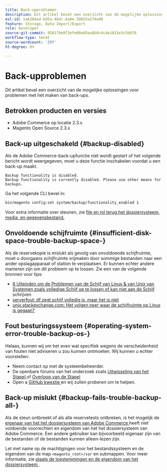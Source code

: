 ```yaml
---
title: Back-upproblemen
description: Dit artikel bevat een overzicht van de mogelijke oplossingen voor problemen met het maken van back-ups.
exl-id: 1a6204ad-bd5a-46dc-8a8e-39655a174e09
feature: Storage, Data Import/Export
role: Developer
source-git-commit: 958179e0f3efe08e65ea8b0c4c4e1015e3c5bb76
workflow-type: tm+mt
source-wordcount: '297'
ht-degree: 0%

---
```


# Back-upproblemen

Dit artikel bevat een overzicht van de mogelijke oplossingen voor problemen met het maken van back-ups.

## Betrokken producten en versies

* Adobe Commerce op locatie 2.3.x
* Magento Open Source 2.3.x

## Back-up uitgeschakeld {#backup-disabled}

Als de Adobe Commerce-back-upfunctie niet wordt gestart of het volgende bericht wordt weergegeven, moet u deze functie inschakelen voordat u een back-up maakt.

```terminal
Backup functionality is disabled.
Backup functionality is currently disabled. Please use other means for backups.
```

Ga het volgende CLI bevel in:

```bash
bin/magento config:set system/backup/functionality_enabled 1
```

Voor extra informatie over steunen, zie [ file en rol terug het dossiersysteem, media, en gegevensbestand.](https://devdocs.magento.com/guides/v2.3/install-gde/install/cli/install-cli-backup.html)

## Onvoldoende schijfruimte {#insufficient-disk-space-trouble-backup-space-}

Als de reservekopie is mislukt als gevolg van onvoldoende schijfruimte, moet u doorgaans schijfruimte vrijmaken door sommige bestanden naar een ander opslagapparaat of station te verplaatsen. Er kunnen echter andere manieren zijn om dit probleem op te lossen. Zie een van de volgende bronnen voor tips:

* [ 8 Uiteinden om de Problemen van de Schijf van Linux &amp; van Unix van Systemen zoals volledige Schijf op te lossen of kan niet aan de Schijf ](https://www.cyberciti.biz/datacenter/linux-unix-bsd-osx-cannot-write-to-hard-disk) schrijven
* [ serverfout: df zegt schijf volledig is, maar het is niet ](https://serverfault.com/questions/315181/df-says-disk-is-full-but-it-is-not)
* [ unix.stackexchange.com: Het volgen neer waar de schijfruimte op Linux is gegaan?](https://unix.stackexchange.com/questions/125429/tracking-down-where-disk-space-has-gone-on-linux)

## Fout besturingssysteem {#operating-system-error-trouble-backup-os-}

Helaas, kunnen wij om het even wat specifiek wegens de verscheidenheid van fouten niet adviseren u zou kunnen ontmoeten. Wij kunnen u echter voorstellen:

* Neem contact op met de systeembeheerder.
* De openbare forums van het onderzoek zoals [ Uitwisseling van het Stapel ](https://unix.stackexchange.com) of [ Overloop van de Stapel ](https://stackoverflow.com)
* Open a [ GitHub kwestie ](https://github.com/magento/magento2/issues) en wij zullen proberen om te helpen.

## Back-up mislukt {#backup-fails-trouble-backup-all-}

Als de steun ontbreekt of als alle reservetests ontbreken, is het mogelijk de [ eigenaar van het het dossiersysteem van Adobe Commerce ](https://devdocs.magento.com/guides/v2.2/install-gde/prereq/file-sys-perms-over.html) heeft niet voldoende voorrechten en eigendom van het het dossiersysteem van Adobe Commerce. Een andere gebruiker kan bijvoorbeeld eigenaar zijn van de bestanden of de bestanden kunnen alleen-lezen zijn.

Let met name op de machtigingen voor het bestandssysteem en de eigendom van de map `<magento_root>/var` en submappen. Voor meer informatie, zie [ plaats de toestemmingen en de eigendom van het dossiersysteem ](https://devdocs.magento.com/guides/v2.3/install-gde/prereq/file-system-perms.html).
